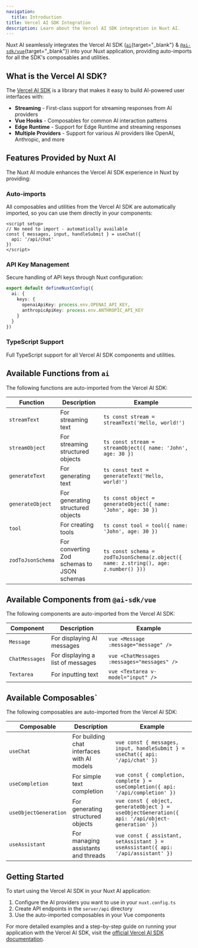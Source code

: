 ```yaml
---
navigation:
  title: Introduction
title: Vercel AI SDK Integration
description: Learn about the Vercel AI SDK integration in Nuxt AI.
---
```


Nuxt AI seamlessly integrates the Vercel AI SDK ([`ai`](https://sdk.vercel.ai/docs/ai-sdk-core/overview){target="_blank"} & [`@ai-sdk/vue`](https://sdk.vercel.ai/docs/getting-started/nuxt#running-your-application){target="_blank"}) into your Nuxt application, providing auto-imports for all the SDK's composables and utilities.

## What is the Vercel AI SDK?

The [Vercel AI SDK](https://sdk.vercel.ai/) is a library that makes it easy to build AI-powered user interfaces with:

- **Streaming** - First-class support for streaming responses from AI providers
- **Vue Hooks** - Composables for common AI interaction patterns
- **Edge Runtime** - Support for Edge Runtime and streaming responses
- **Multiple Providers** - Support for various AI providers like OpenAI, Anthropic, and more

## Features Provided by Nuxt AI

The Nuxt AI module enhances the Vercel AI SDK experience in Nuxt by providing:

### Auto-imports

All composables and utilities from the Vercel AI SDK are automatically imported, so you can use them directly in your components:

```vue [components/AiChat.vue]
<script setup>
// No need to import - automatically available
const { messages, input, handleSubmit } = useChat({
  api: '/api/chat'
})
</script>
```

### API Key Management

Secure handling of API keys through Nuxt configuration:

```ts [nuxt.config.ts]
export default defineNuxtConfig({
  ai: {
    keys: {
      openaiApiKey: process.env.OPENAI_API_KEY,
      anthropicApiKey: process.env.ANTHROPIC_API_KEY
    }
  }
})
```

### TypeScript Support

Full TypeScript support for all Vercel AI SDK components and utilities.

## Available Functions from `ai`

The following functions are auto-imported from the Vercel AI SDK:

| Function | Description | Example |
|----------|-------------|---------|
| `streamText` | For streaming text | ```ts const stream = streamText('Hello, world!')``` |
| `streamObject` | For streaming structured objects | ```ts const stream = streamObject({ name: 'John', age: 30 })``` |
| `generateText` | For generating text | ```ts const text = generateText('Hello, world!')``` |
| `generateObject` | For generating structured objects | ```ts const object = generateObject({ name: 'John', age: 30 })``` |
| `tool` | For creating tools | ```ts const tool = tool({ name: 'John', age: 30 })``` |
| `zodToJsonSchema` | For converting Zod schemas to JSON schemas | ```ts const schema = zodToJsonSchema(z.object({ name: z.string(), age: z.number() }))``` |

## Available Components from `@ai-sdk/vue`

The following components are auto-imported from the Vercel AI SDK:

| Component | Description | Example |
|-----------|-------------|---------|
| `Message` | For displaying AI messages | ```vue <Message :message="message" />``` |
| `ChatMessages` | For displaying a list of messages | ```vue <ChatMessages :messages="messages" />``` |
| `Textarea` | For inputting text | ```vue <Textarea v-model="input" />``` |

## Available Composables`

The following composables are auto-imported from the Vercel AI SDK:

| Composable | Description | Example |
|------------|-------------|---------|
| `useChat` | For building chat interfaces with AI models | ```vue const { messages, input, handleSubmit } = useChat({ api: '/api/chat' })``` |
| `useCompletion` | For simple text completion | ```vue const { completion, complete } = useCompletion({ api: '/api/completion' })``` |
| `useObjectGeneration` | For generating structured objects | ```vue const { object, generateObject } = useObjectGeneration({ api: '/api/object-generation' })``` |
| `useAssistant` | For managing assistants and threads | ```vue const { assistant, setAssistant } = useAssistant({ api: '/api/assistant' })``` |

## Getting Started

To start using the Vercel AI SDK in your Nuxt AI application:

1. Configure the AI providers you want to use in your `nuxt.config.ts`
2. Create API endpoints in the `server/api` directory
3. Use the auto-imported composables in your Vue components

For more detailed examples and a step-by-step guide on running your application with the Vercel AI SDK, visit the [official Vercel AI SDK documentation](https://sdk.vercel.ai/docs/getting-started/nuxt#running-your-application).
